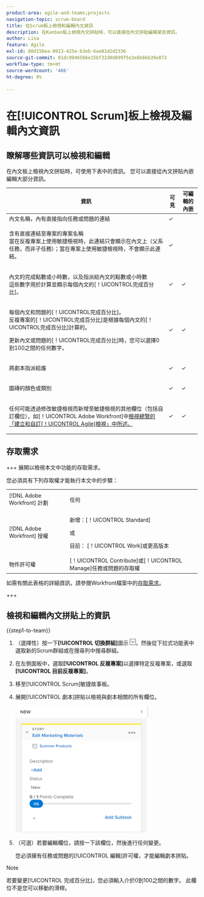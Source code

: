 ```yaml
---
product-area: agile-and-teams;projects
navigation-topic: scrum-board
title: 在Scrum板上檢視和編輯內文資訊
description: 在Kanban板上檢視內文拼貼時，可以直接從內文拼貼編輯某些資訊。
author: Lisa
feature: Agile
exl-id: 88d156ea-0913-425e-b3eb-6ae81d2d2336
source-git-commit: 91dc9946566e15bf32d0d89975e3e6b66b39e873
workflow-type: tm+mt
source-wordcount: '466'
ht-degree: 0%

---
```


# 在[!UICONTROL Scrum]板上檢視及編輯內文資訊

## 瞭解哪些資訊可以檢視和編輯

在內文板上檢視內文拼貼時，可使用下表中的資訊。 您可以直接從內文拼貼內嵌編輯大部分資訊。

<table style="table-layout:auto"> 
 <col> 
 <col> 
 <col> 
 <thead> 
  <tr> 
   <th><strong>資訊</strong> </th> 
   <th><strong>可見</strong> </th> 
   <th><strong>可編輯的內嵌</strong> </th> 
  </tr> 
 </thead> 
 <tbody> 
  <tr> 
   <td>內文名稱，內有直接指向任務或問題的連結</td> 
   <td>✓</td> 
   <td> </td> 
  </tr> 
  <tr> 
   <td> <p>含有直接連結至專案的專案名稱<br>當在反複專案上使用敏捷檢視時，此連結只會顯示在內文上（父系任務，而非子任務）；當在專案上使用敏捷檢視時，不會顯示此連結。</p> </td> 
   <td>✓ </td> 
   <td> </td> 
  </tr> 
  <tr> 
   <td> <p>內文的完成點數或小時數，以及指派給內文的點數或小時數<br>這些數字用於計算並顯示每個內文的[！UICONTROL完成百分比]。</p> </td> 
   <td>✓</td> 
   <td>✓</td> 
  </tr> 
  <tr> 
   <td> <p>每個內文和問題的[！UICONTROL完成百分比]。<br>反複專案的[！UICONTROL完成百分比]是根據每個內文的[！UICONTROL完成百分比]計算的。</p> <p>更新內文或問題的[！UICONTROL完成百分比]時，您可以選擇0到100之間的任何數字。</p> </td> 
   <td>✓</td> 
   <td>✓</td> 
  </tr> 
  <tr> 
   <td> <p>將劇本指派給誰</p> </td> 
   <td>✓</td> 
   <td>✓</td> 
  </tr> 
  <tr> 
   <td> <p>圖磚的顏色或類別</p> </td> 
   <td>✓</td> 
   <td>✓</td> 
  </tr> 
  <tr> 
   <td> <p>任何可能透過修改敏捷檢視而新增至敏捷檢視的其他欄位（包括自訂欄位），如[！UICONTROL Adobe Workfront]</a>中<a href="../../../reports-and-dashboards/reports/reporting-elements/views-overview.md" class="MCXref xref">檢視總覽的「建立和自訂[！UICONTROL Agile]檢視」中所述。</p> </td> 
   <td>✓</td> 
   <td>✓</td> 
  </tr> 
 </tbody> 
</table>

## 存取需求

+++ 展開以檢視本文中功能的存取需求。

您必須具有下列存取權才能執行本文中的步驟：

<table style="table-layout:auto"> 
 <tbody> 
  <tr> 
   <td role="rowheader">[!DNL Adobe Workfront] 計劃</td> 
   <td> <p>任何</p> </td> 
  </tr> 
  <tr> 
   <td role="rowheader">[!DNL Adobe Workfront] 授權</td> 
   <td> <p>新增：[！UICONTROL Standard]</p> 
   或
   <p>目前： [！UICONTROL Work]或更高版本</p> </td> 
  </tr>
   <tr> 
   <td role="rowheader">物件許可權</td> 
   <td>[！UICONTROL Contribute]或[！UICONTROL Manage]任務或問題的存取權</td> 
  </tr>
 </tbody> 
</table>

如需有關此表格的詳細資訊，請參閱Workfront檔案中的[存取需求](/help/quicksilver/administration-and-setup/add-users/access-levels-and-object-permissions/access-level-requirements-in-documentation.md)。

+++

## 檢視和編輯內文拼貼上的資訊

{{step1-to-team}}

1. （選擇性）按一下&#x200B;**[!UICONTROL 切換群組]**&#x200B;圖示![切換群組圖示](assets/switch-team-icon.png)，然後從下拉式功能表中選取新的Scrum群組或在搜尋列中搜尋群組。

1. 在左側面板中，選取&#x200B;**[!UICONTROL 反複專案]**&#x200B;以選擇特定反複專案，或選取&#x200B;**[!UICONTROL 目前反複專案]**。

1. 移至[!UICONTROL Scrum]敏捷故事板。
1. 展開[!UICONTROL 劇本]拼貼以檢視與劇本相關的所有欄位。

   ![劇本卡](assets/agile-storycard-scrum-2021-350x333.png)

1. （可選）若要編輯欄位，請按一下該欄位，然後進行任何變更。

   您必須擁有任務或問題的[!UICONTROL 編輯]許可權，才能編輯劇本拼貼。

>[!NOTE]
>
>若要變更[!UICONTROL 完成百分比]，您必須輸入介於0到100之間的數字。 此欄位不是您可以移動的滑桿。
